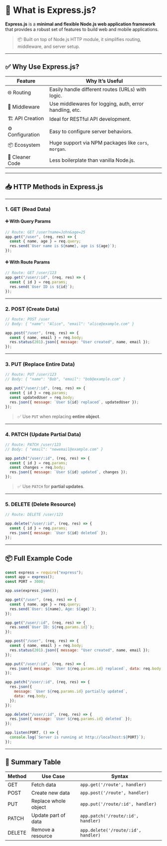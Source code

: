 # 🧠 What is Express.js?

**Express.js** is a **minimal and flexible Node.js web application framework** that provides a robust set of features to build web and mobile applications.

> 📦 Built on top of Node.js HTTP module, it simplifies routing, middleware, and server setup.

---

## ✅ Why Use Express.js?

| Feature          | Why It’s Useful                                         |
| ---------------- | ------------------------------------------------------- |
| 🌐 Routing       | Easily handle different routes (URLs) with logic.       |
| 🔌 Middleware    | Use middlewares for logging, auth, error handling, etc. |
| 🏗 API Creation   | Ideal for RESTful API development.                      |
| ⚙️ Configuration | Easy to configure server behaviors.                     |
| 📦 Ecosystem     | Huge support via NPM packages like `cors`, `morgan`.    |
| 🧹 Cleaner Code  | Less boilerplate than vanilla Node.js.                  |

---

## 📥 HTTP Methods in Express.js

---

### 1. **GET** (Read Data)

#### ➕ With Query Params

```js
// Route: GET /user?name=John&age=25
app.get("/user", (req, res) => {
  const { name, age } = req.query;
  res.send(`User name is ${name}, age is ${age}`);
});
```

#### ➕ With Route Params

```js
// Route: GET /user/123
app.get("/user/:id", (req, res) => {
  const { id } = req.params;
  res.send(`User ID is ${id}`);
});
```

---

### 2. **POST** (Create Data)

```js
// Route: POST /user
// Body: { "name": "Alice", "email": "alice@example.com" }

app.post("/user", (req, res) => {
  const { name, email } = req.body;
  res.status(201).json({ message: "User created", name, email });
});
```

---

### 3. **PUT** (Replace Entire Data)

```js
// Route: PUT /user/123
// Body: { "name": "Bob", "email": "bob@example.com" }

app.put("/user/:id", (req, res) => {
  const { id } = req.params;
  const updatedUser = req.body;
  res.json({ message: `User ${id} replaced`, updatedUser });
});
```

> ✅ Use `PUT` when replacing **entire object**.

---

### 4. **PATCH** (Update Partial Data)

```js
// Route: PATCH /user/123
// Body: { "email": "newemail@example.com" }

app.patch("/user/:id", (req, res) => {
  const { id } = req.params;
  const changes = req.body;
  res.json({ message: `User ${id} updated`, changes });
});
```

> ✅ Use `PATCH` for **partial updates**.

---

### 5. **DELETE** (Delete Resource)

```js
// Route: DELETE /user/123

app.delete("/user/:id", (req, res) => {
  const { id } = req.params;
  res.json({ message: `User ${id} deleted` });
});
```

---

## 📦 Full Example Code

```js
const express = require("express");
const app = express();
const PORT = 3000;

app.use(express.json());

app.get("/user", (req, res) => {
  const { name, age } = req.query;
  res.send(`User: ${name}, Age: ${age}`);
});

app.get("/user/:id", (req, res) => {
  res.send(`User ID: ${req.params.id}`);
});

app.post("/user", (req, res) => {
  const { name, email } = req.body;
  res.status(201).json({ message: "User created", name, email });
});

app.put("/user/:id", (req, res) => {
  res.json({ message: `User ${req.params.id} replaced`, data: req.body });
});

app.patch("/user/:id", (req, res) => {
  res.json({
    message: `User ${req.params.id} partially updated`,
    data: req.body,
  });
});

app.delete("/user/:id", (req, res) => {
  res.json({ message: `User ${req.params.id} deleted` });
});

app.listen(PORT, () => {
  console.log(`Server is running at http://localhost:${PORT}`);
});
```

---

## 📌 Summary Table

| Method | Use Case             | Syntax                              |
| ------ | -------------------- | ----------------------------------- |
| GET    | Fetch data           | `app.get('/route', handler)`        |
| POST   | Create new data      | `app.post('/route', handler)`       |
| PUT    | Replace whole object | `app.put('/route/:id', handler)`    |
| PATCH  | Update part of data  | `app.patch('/route/:id', handler)`  |
| DELETE | Remove a resource    | `app.delete('/route/:id', handler)` |
